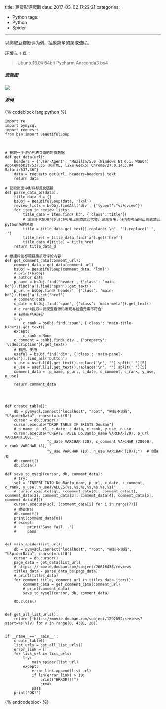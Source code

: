 title: 豆瓣影评爬取
date: 2017-03-02 17:22:21
categories:
- Python
tags:
- Python
- Spider
---

以爬取豆瓣影评为例，抽象简单的爬取流程。

环境与工具：
> Ubuntu16.04 64bit
> Pycharm
> Anaconda3
> bs4


##### 流程图
![](http://dataimage-1252464519.costj.myqcloud.com/images/Spider/douban%20/1.png)

##### 源码
{% codeblock lang:python %}

    import re
    import pymysql
    import requests
    from bs4 import BeautifulSoup



    # 获取一个评论列表页面的网页数据
    def get_data(url):
        headers = {'User-Agent': "Mozilla/5.0 (Windows NT 6.1; WOW64) AppleWebKit/537.36 (KHTML, like Gecko) Chrome/27.0.1453.94 Safari/537.36"}
        data = requests.get(url, headers=headers).text
        return data

    # 获取页面中影评标题及链接
    def parse_data_bs(data):
        title_data_d = {}
        bsObj = BeautifulSoup(data, 'lxml')
        review_lists = bsObj.findAll('div', {'typeof':"v:Review"})
        for item in review_lists:
            title_data = item.find('h3', {'class':'title'})
            # 这里多次使用replace可用正则表达式代替，这里省略，详情参考站内正则表达式python版的总结
            title = title_data.get_text().replace('\n', '').replace(' ', '')
            title_href = title_data.find('a').get('href')
            title_data_d[title] = title_href
        return title_data_d

    # 根据评论标题链接抓取评论内容
    def get_comment_data(comment_url):
        comment_data = get_data(comment_url)
        bsObj = BeautifulSoup(comment_data, 'lxml')
        # print(bsObj)
        # author data
        p_name = bsObj.find('header', {'class': 'main-hd'}).find('a').find('span').get_text()
        p_url = bsObj.find('header', {'class': 'main-hd'}).find('a').get('href')
        # comment data
        c_date = bsObj.find('span', {'class': 'main-meta'}).get_text()
        # c_rank提取中发现查看源码发现与检查元素不符合
        # 有些用户未评分
        try:
            c_rank = bsObj.find('span', {'class': "main-title-hide"}).get_text()
        except:
            c_rank = None
        c_comment = bsObj.find('div', {'property': 'v:description'}).get_text()
        # 有用，无用
        useful = bsObj.find('div', {'class': 'main-panel-useful'}).find_all('button')
        y_use = useful[0].get_text().replace('\n', '').split(' ')[5]
        n_use = useful[1].get_text().replace('\n', '').split(' ')[5]
        comment_data = [p_name, p_url, c_date, c_comment, c_rank, y_use, n_use]

        return comment_data




    def create_table():
        db = pymysql.connect("localhost", "root", "密码不给看", "USpiderData", charset='utf8')
        cursor = db.cursor()
        cursor.execute("DROP TABLE IF EXISTS DouBan")
        # p_name, p_url, c_date, c_data, c_rank, y_use, n_use
        cursor.execute("CREATE TABLE DouBan(p_name VARCHAR(20), p_url VARCHAR(100), "
                       "c_date VARCHAR (20), c_comment VARCHAR (20000), c_rank VARCHAR (5), "
                       "y_use VARCHAR (10), n_use VARCHAR (10));")  # 创建表
        db.commit()
        db.close()

    def save_to_mysql(cursor, db, commemt_data):
        # try:
        sql = 'INSERT INTO DouBan(p_name, p_url, c_date, c_comment, c_rank, y_use, n_use)VALUES(%s,%s,%s,%s,%s,%s,%s)'
        # cursor.execute(sql, (commemt_data[0], commemt_data[1], commemt_data[2], commemt_data[3], commemt_data[4], commemt_data[5], commemt_data[6]))
        cursor.execute(sql, [commemt_data[i] for i in range(7)])
        # 提交事务
        db.commit()
        print(commemt_data[0])
        # except:
        #     print('Save fail...')
        #     pass


    def main_spider(list_url):
        db = pymysql.connect("localhost", "root", "密码不给看", "USpiderData", charset='utf8')
        cursor = db.cursor()
        page_data = get_data(list_url)
        # https: // movie.douban.com/subject/26616436/reviews
        titles_data = parse_data_bs(page_data)
        # print(titles_data)
        for comment_title, comment_url in titles_data.items():
            comment_data = get_comment_data(comment_url)
            # print(comment_data)
            save_to_mysql(cursor, db, comment_data)

        db.close()


    def get_all_list_urls():
        return ['https://movie.douban.com/subject/1292052/reviews?start=%s'%(v) for v in range(0, 4300, 20)]


    if __name__=='__main__':
        create_table()
        list_urls = get_all_list_urls()
        error_link = []
        for list_url in list_urls:
            try:
                main_spider(list_url)
            except:
                error_link.append(list_url)
                if len(error_link) > 10:
                    print("ERROR!!!")
                    break
                pass
        print('OK!')

{% endcodeblock %}